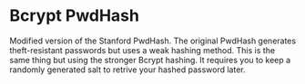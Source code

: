 Bcrypt PwdHash
==============

Modified version of the Stanford PwdHash. The original PwdHash generates theft-resistant passwords but uses a weak hashing method. This is the same thing but using the stronger Bcrypt hashing. It requires you to keep a randomly generated salt to retrive your hashed password later.
